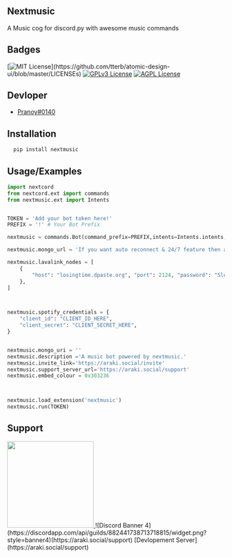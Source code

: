 
## Nextmusic

A Music cog for discord.py with awesome music commands


## Badges


[![MIT License](https://img.shields.io/apm/l/atomic-design-ui.svg?)](https://github.com/tterb/atomic-design-ui/blob/master/LICENSEs)
[![GPLv3 License](https://img.shields.io/badge/License-GPL%20v3-yellow.svg)](https://opensource.org/licenses/)
[![AGPL License](https://img.shields.io/badge/license-AGPL-blue.svg)](http://www.gnu.org/licenses/agpl-3.0)



## Devloper

- [Pranoy#0140](https://discord.com/users/942683245106065448)


## Installation

```bash
  pip install nextmusic
```
    
## Usage/Examples

```py
import nextcord
from nextcord.ext import commands
from nextmusic.ext import Intents


TOKEN = 'Add your bot token here!'
PREFIX = '!' # Your Bot Prefix

nextmusic = commands.Bot(command_prefix=PREFIX,intents=Intents.intents,case_insensitive=True)

nextmusic.mongo_url = 'If you want auto reconnect & 24/7 feature then add mongodb url'

nextmusic.lavalink_nodes = [
    {
        "host": "losingtime.dpaste.org", "port": 2124, "password": "SleepingOnTrains"
    },
]



nextmusic.spotify_credentials = {
    "client_id": "CLIENT_ID_HERE",
    "client_secret": "CLIENT_SECRET_HERE",
}


nextmusic.mongo_uri = ''
nextmusic.description ='A music bot powered by nextmusic.'
nextmusic.invite_link='https://araki.social/invite'
nextmusic.support_server_url='https://araki.social/support'
nextmusic.embed_colour = 0x303236



nextmusic.load_extension('nextmusic')
nextmusic.run(TOKEN)
```


## Support
<a href="https://www.youtube.com/youtube-id">
  <img src="https://placehold.it/350x350" width="200" />
</a>
![Discord Banner 4](https://discordapp.com/api/guilds/882441738713718815/widget.png?style=banner4)(https://araki.social/support)
[Devlopement Server](https://araki.social/support)
